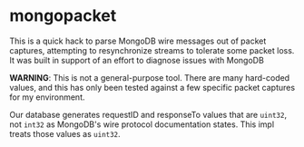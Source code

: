 # mongopacket

This is a quick hack to parse MongoDB wire messages out of packet captures, attempting to resynchronize streams to tolerate some packet loss. It was built in support of an effort to diagnose issues with MongoDB

**WARNING**: This is not a general-purpose tool. There are many hard-coded values, and this has only been tested against a few specific packet captures for my environment.

Our database generates requestID and responseTo values that are `uint32`, not `int32` as MongoDB's wire protocol documentation states. This impl treats those values as `uint32`.

